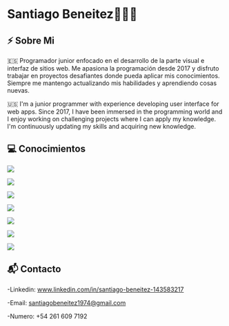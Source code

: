 # Santiago Beneitez👋👨‍💻

## ⚡ Sobre Mi
🇪🇸 Programador junior enfocado en el desarrollo de la parte visual e interfaz de sitios web. Me apasiona la programación desde 2017 y disfruto trabajar en proyectos desafiantes donde pueda aplicar mis conocimientos. Siempre me mantengo actualizando mis habilidades y aprendiendo cosas nuevas.

🇺🇸 I'm a junior programmer with experience developing user interface for web apps. Since 2017, I have been immersed in the programming world and I enjoy working on challenging projects where I can apply my knowledge. I'm continuously updating my skills and acquiring new knowledge.

## 💻 Conocimientos

![](https://img.shields.io/badge/HTML-d84924?style=for-the-badge&logo=html5&logoColor=white)

![](https://img.shields.io/badge/CSS-146cad?&style=for-the-badge&logo=css3&logoColor=white)

![](https://img.shields.io/badge/Bootstrap-563D7C?style=for-the-badge&logo=bootstrap&logoColor=white)

![](https://img.shields.io/badge/Javascript-F0DB4F?style=for-the-badge&logo=javascript&logoColor=323330)

![](https://img.shields.io/badge/React-61DAFB?style=for-the-badge&logo=react&logoColor=white)

![](https://img.shields.io/badge/Angular-DD0031?style=for-the-badge&logo=angular&logoColor=white)

![](https://img.shields.io/badge/Git-F05032?style=for-the-badge&logo=git&logoColor=white)

## 📬 Contacto

  -Linkedin: www.linkedin.com/in/santiago-beneitez-143583217

  -Email: santiagobeneitez1974@gmail.com

  -Numero: +54 261 609 7192

